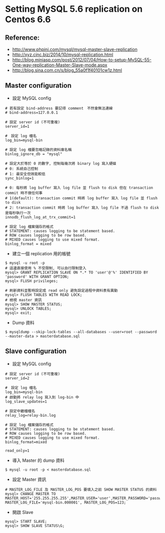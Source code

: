 # Setting MySQL 5.6 replication on Centos 6.6

## Reference:

- http://www.phpini.com/mysql/mysql-master-slave-replication
- http://xyz.cinc.biz/2014/10/mysql-replication.html
- http://blog.miniasp.com/post/2012/07/04/How-to-setup-MySQL-55-One-way-replication-Master-Slave-mode.aspx
- http://blog.sina.com.cn/s/blog_55a0f1f40101cw1z.html

## Master configuration

- 設定 MySQL config

```
# 若有設定 bind-address 要記得 comment　不然會無法連線
# bind-address=127.0.0.1

# 設定 server id (不可重複)
server_id=1

#　設定 log 檔名
log_bin=mysql-bin

# 設定 log 檔要忽略記錄的資料庫名稱
binlog_ignore_db = "mysql"

# 設定大於等於 0 的數字, 控制每幾次將 binary log 寫入硬碟
# 0: 系統自己控制
# 1: 最安全但效能較低
sync_binlog=1

# 0: 每秒將 log buffer 寫入 log file 並 flush to disk 但在 transaction commit 時不做任何事
# 1(default): transaction commit 時將 log buffer 寫入 log file 並 flush to disk
# 2: transaction commit 時將 log buffer 寫入 log file 不過 flush to disk 是每秒執行一次
innodb_flush_log_at_trx_commit=1

# 設定 log 檔案儲存的格式
# STATEMENT: causes logging to be statement based.
# ROW causes logging to be row based.
# MIXED causes logging to use mixed format.
binlog_format = mixed
```

- 建立一個 replication 用的帳號

```
$ mysql -u root -p
# 這邊直接使用 % 不受限制, 可以自行限制登入
mysql> GRANT REPLICATION SLAVE ON *.* TO 'user'@'%' IDENTIFIED BY 'password' WITH GRANT OPTION;
mysql> FLUSH privileges;

# 刷新資料並暫時設定成 read only 避免設定過程中資料表有異動
mysql> FLUSH TABLES WITH READ LOCK;
# 檢視 master 資訊
mysql> SHOW MASTER STATUS;
mysql> UNLOCK TABLES;
mysql> exit;
```

- Dump 資料

```
$ mysqldump --skip-lock-tables --all-databases --user=root --password --master-data > masterdatabase.sql
```

## Slave configuration

- 設定 MySQL config

```
# 設定 server id (不可重複)
server_id=2

#　設定 log 檔名
log_bin=mysql-bin
# 啟動將 relay log 寫入到 log-bin 中
log_slave_updates=1

# 設定中繼檔檔名
relay_log=relay-bin.log

# 設定 log 檔案儲存的格式
# STATEMENT: causes logging to be statement based.
# ROW causes logging to be row based.
# MIXED causes logging to use mixed format.
binlog_format=mixed

read_only=1
```

- 導入 Master 的 dump 資料

```
$ mysql -u root -p < masterdatabase.sql
```

- 設定 Master 資訊

```
# MASTER_LOG_FILE 及 MASTER_LOG_POS 要填入之前 SHOW MASTER STATUS 的資料
mysql> CHANGE MASTER TO MASTER_HOST='255.255.255.255',MASTER_USER='user',MASTER_PASSWORD='password', MASTER_LOG_FILE='mysql-bin.000001', MASTER_LOG_POS=123;
```

- 開啟 Slave

```
mysql> START SLAVE;
mysql> SHOW SLAVE STATUS\G;
```
